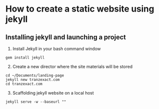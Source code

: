 # How to create a static website using jekyll

## Installing jekyll and launching a project

1. Install Jekyll in your bash command window
```
gem install jekyll
```
2. Create a new director where the site materials will be stored
```
cd ~/Documents/landing-page
jekyll new tranzexact.com
cd tranzexact.com
```
3. Scaffolding jekyll website on a local host
```
jekyll serve -w --baseurl ""
```

